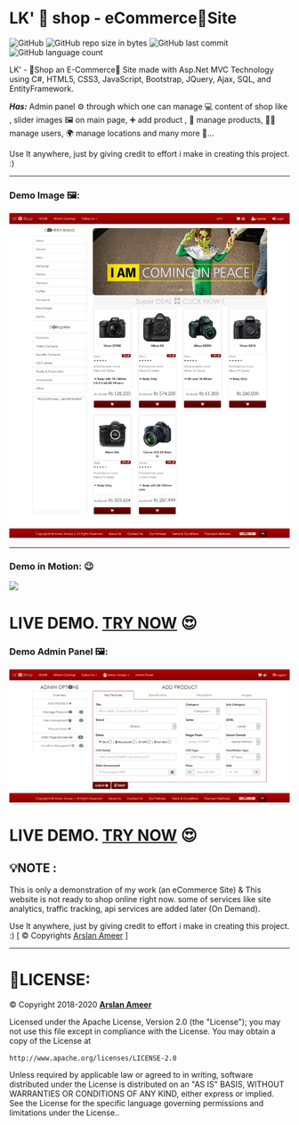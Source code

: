 # LK' 📸 shop - eCommerce🛒Site 
![GitHub](https://img.shields.io/github/license/ArslanAmeer/lkshop-eCommerceSite.svg) ![GitHub repo size in bytes](https://img.shields.io/github/repo-size/ArslanAmeer/lkshop-eCommerceSite.svg) ![GitHub last commit](https://img.shields.io/github/last-commit/ArslanAmeer/lkshop-eCommerceSite.svg) ![GitHub language count](https://img.shields.io/github/languages/count/ArslanAmeer/lkshop-eCommerceSite.svg)

LK' - 📸Shop an E-Commerce🛒 Site made with Asp.Net MVC Technology using C#, HTML5, CSS3, JavaScript, Bootstrap, JQuery, Ajax, SQL, and EntityFramework.

**_Has:_** Admin panel ⚙ through which one can manage 💻 content of shop like , slider images 🖼 on main page, ➕ add product , 🔧 manage products, 👷‍♂️ manage users, 🌍 manage locations and many more 🎊...

Use It anywhere, just by giving credit to effort i make in creating this project. :)

---
### Demo Image 🖼:
![](lkshopdemo.png)

---
### Demo in Motion: 😉
![](lkshopdemo.gif)

# **LIVE DEMO. [TRY NOW](http://lkeshop.ml/)** 😍

### Demo Admin Panel 🖼:
![](lkshopadmin.png)

# **LIVE DEMO. [TRY NOW](http://lkeshop.ml/)** 😍

## 💡**NOTE :**
This is only a demonstration of my work (an eCommerce Site) & This website is not ready to shop online right now.
some of services like site analytics, traffic tracking, api services are added later (On Demand).

Use It anywhere, just by giving credit to effort i make in creating this project. :)
[ © Copyrights [Arslan Ameer](https://arslanameer.com) ]

---
# 🔐LICENSE:
©  Copyright 2018-2020 **[Arslan Ameer](https://arslanameer.com)**

Licensed under the Apache License, Version 2.0 (the "License");
you may not use this file except in compliance with the License.
You may obtain a copy of the License at

    http://www.apache.org/licenses/LICENSE-2.0

Unless required by applicable law or agreed to in writing, software
distributed under the License is distributed on an "AS IS" BASIS,
WITHOUT WARRANTIES OR CONDITIONS OF ANY KIND, either express or implied.
See the License for the specific language governing permissions and
limitations under the License..
